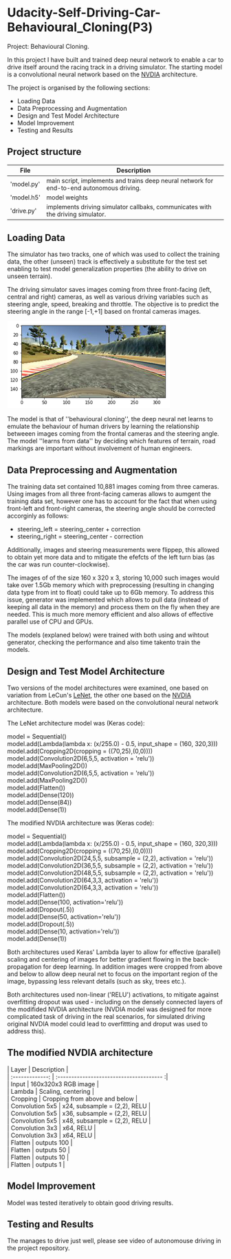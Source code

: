 # Udacity-Self-Driving-Car-Behavioural_Cloning(P3)

Project: Behavioural Cloning.

In this project I have built and trained deep neural network to enable a car to drive itself around the racing track in a driving simulator. The starting model is a convolutional neural network based on the [NVDIA](https://arxiv.org/pdf/1704.07911.pdf) architecture.

The project is organised by the following sections:
* Loading Data
* Data Preprocessing and Augmentation
* Design and Test Model Architecture
* Model Improvement
* Testing and Results

## Project structure

|      File       |               Description                                                                                            |
|---------------- |----------------------------------------------------------------------------------------------------------------------|
|   'model.py'    | main script, implements and trains deep neural network for end-to-end autonomous driving.                            |              
|   'model.h5'    | model weights                                                                                                        |
|   'drive.py'    | implements driving simulator callbaks, communicates with the driving simulator.                                      |

## Loading Data
The simulator has two tracks, one of which was used to collect the training data, the other (unseen) track is effectively a substitute for the test set enabling to test model generalization properties (the ability to drive on unseen terrain).

The driving simulator saves images coming from three front-facing (left, central and right) cameras, as well as various driving variables such as steering angle, speed, breaking and throttle. The objective is to predict the steering angle in the range [-1,+1] based on frontal cameras images.

!['Frontal camera image'](images/front_camera_image.png)

The model is that of ''behavioural cloning'', the deep neural net learns to emulate the behaviour of human drivers by learning the relationship betweeen images coming from the frontal cameras and the steering angle. The model ''learns from data'' by deciding which features of terrain, road markings are important without involvement of human engineers.

## Data Preprocessing and Augmentation
The training data set contained 10,881 images coming from three cameras. Using images from all three front-facing cameras allows to aumgent the training data set, however one has to account for the fact that when using front-left and front-right cameras, the steering angle should be corrected accorginly as follows:

* steering_left = steering_center + correction
* steering_right = steering_center - correction
 
Additionally, images and steering measurements were flippep, this allowed to obtain yet more data and to mitigate the efefcts of the left turn bias (as the car was run counter-clockwise).

The images of of the size 160 x 320 x 3, storing 10,000 such images would take over 1.5Gb memory which with preprocessing (resulting in changing data type from int to float) could take up to 6Gb memory. To address this issue, generator was implemented which allows to pull data (instead of keeping all data in the memory) and process them on the fly when they are needed. This is much more memory efficient and also allows of effective parallel use of CPU and GPUs.

The models (explaned below) were trained with both using and wihtout generator, checking the performance and also time takento train the models.


## Design and Test Model Architecture

Two versions of the model architectures were examined, one based on variation from LeCun's [LeNet](http://yann.lecun.com/exdb/lenet/), the other one based on the [NVDIA](https://arxiv.org/pdf/1704.07911.pdf) architecture. Both models were based on the convolutional neural network architecture.

The LeNet architecture model was (Keras code):

model = Sequential()<br />
model.add(Lambda(lambda x: (x/255.0) - 0.5, input_shape = (160, 320,3)))<br /> 
model.add(Cropping2D(cropping = ((70,25),(0,0))))<br />
model.add(Convolution2D(6,5,5, activation = 'relu'))<br />
model.add(MaxPooling2D())<br />
model.add(Convolution2D(6,5,5, activation = 'relu'))<br />
model.add(MaxPooling2D())<br />
model.add(Flatten())<br />
model.add(Dense(120))<br />
model.add(Dense(84))<br />
model.add(Dense(1))<br />

The modified NVDIA architecture was (Keras code):

model = Sequential()<br />
model.add(Lambda(lambda x: (x/255.0) - 0.5, input_shape = (160, 320,3)))<br />
model.add(Cropping2D(cropping = ((70,25),(0,0))))<br />
model.add(Convolution2D(24,5,5, subsample = (2,2), activation = 'relu'))<br />
model.add(Convolution2D(36,5,5, subsample = (2,2), activation = 'relu'))<br />
model.add(Convolution2D(48,5,5, subsample = (2,2), activation = 'relu'))<br />
model.add(Convolution2D(64,3,3, activation = 'relu'))<br />
model.add(Convolution2D(64,3,3, activation = 'relu'))<br />
model.add(Flatten())<br />
model.add(Dense(100, activation='relu'))<br />
model.add(Dropout(.5))<br />
model.add(Dense(50, activation='relu'))<br />
model.add(Dropout(.5))<br />
model.add(Dense(10, activation='relu'))<br />
model.add(Dense(1))<br />

Both architectures used Keras' Lambda layer to allow for effective (parallel) scaling and centering of images for better gradient flowing in the back-propagation for deep learning. In addition images were cropped from above and below to allow deep neural net to focus on the important region of the image, bypassing less relevant details (such as sky, trees etc.).

Both architectures used non-linear ('RELU') activations, to mitigate against overfitting dropout was used - including on the densely connected layers of the modifided NVDIA architecture (NVDIA model was designed for more complicated task of driving in the real scenarios, for simulated driving original NVDIA model could lead to overfittting and droput was used to address this).


## The modified NVDIA architecture


|      Layer      |               Description                |<br />
| :-------------: | :-------------------------------------- :|<br />
|      Input      |        160x320x3 RGB image               |<br />
|      Lambda     |        Scaling, centering                |<br />
|      Cropping   |        Cropping from above and below     |<br />
| Convolution 5x5 |        x24, subsample = (2,2), RELU      |<br />
| Convolution 5x5 |        x36, subsample = (2,2), RELU      |<br />
| Convolution 5x5 |        x48, subsample = (2,2), RELU      |<br />
| Convolution 3x3 |        x64, RELU                         |<br />
| Convolution 3x3 |        x64, RELU                         |<br />
|      Flatten    |        outputs 100                       |<br />
|      Flatten    |        outputs 50                        |<br />
|      Flatten    |        outputs 10                        |<br />
|      Flatten    |        outputs 1                         |<br />

## Model Improvement

Model was tested iteratively to obtain good driving results.

## Testing and Results

The manages to drive just well, please see video of autonomouse driving in the project repository.




